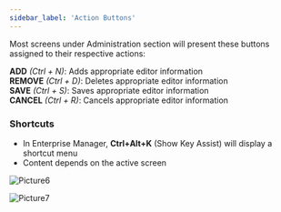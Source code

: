 ```yaml
---
sidebar_label: 'Action Buttons'
---
```


Most screens under Administration section will present these buttons assigned to their respective actions:

**ADD** _(Ctrl + N)_: Adds appropriate editor information  
**REMOVE** _(Ctrl + D)_: Deletes appropriate editor information  
**SAVE** _(Ctrl + S)_: Saves appropriate editor information  
**CANCEL** _(Ctrl + R)_: Cancels appropriate editor information

### Shortcuts

<!--
<audio controls="controls">
  <source type="audio/mp3" src="audiobasic/Shortcuts.mp3"></source>
  <p>Your browser does not support the audio element.</p>
</audio> 
-->

* In Enterprise Manager, **Ctrl+Alt+K** (Show Key Assist) will display a shortcut menu
* Content depends on the active screen

![Picture6](/imgbasic/Picture6.png)
  
![Picture7](/imgbasic/Picture7.png)
